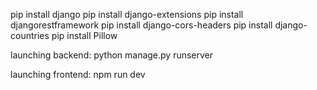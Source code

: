 pip install django
pip install django-extensions
pip install djangorestframework
pip install django-cors-headers
pip install django-countries
pip install Pillow

launching backend:
python manage.py runserver

launching frontend:
npm run dev
